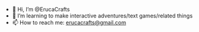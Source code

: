 - 👋 Hi, I’m @ErucaCrafts
- 👀 I’m learning to make interactive adventures/text games/related things
- 📫 How to reach me: erucacrafts@gmail.com

<!---
ErucaCrafts/ErucaCrafts is a ✨ special ✨ repository because its `README.md` (this file) appears on your GitHub profile.
You can click the Preview link to take a look at your changes.
--->
